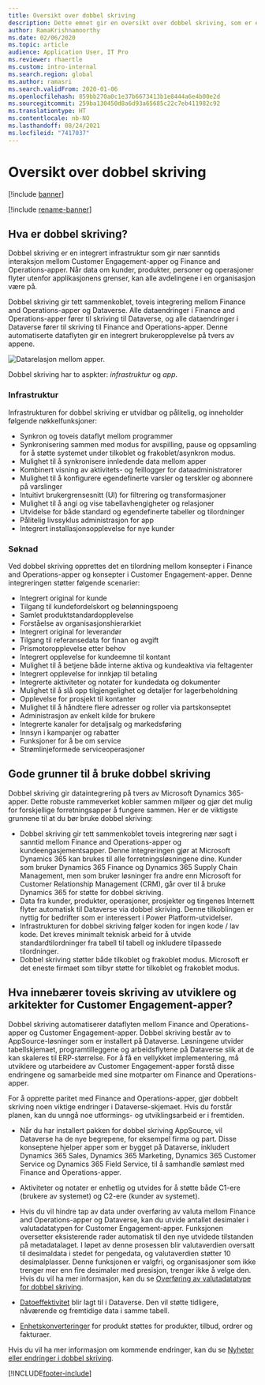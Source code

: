 ```yaml
---
title: Oversikt over dobbel skriving
description: Dette emnet gir en oversikt over dobbel skriving, som er en integrert infrastruktur som gir interaksjon med minimal forsinkelse mellom kundeengasjementsapper og Finance and Operations-apper.
author: RamaKrishnamoorthy
ms.date: 02/06/2020
ms.topic: article
audience: Application User, IT Pro
ms.reviewer: rhaertle
ms.custom: intro-internal
ms.search.region: global
ms.author: ramasri
ms.search.validFrom: 2020-01-06
ms.openlocfilehash: 859bb270a0c1e37b6673413b1e8444a6e4b00e2d
ms.sourcegitcommit: 259ba130450d8a6d93a65685c22c7eb411982c92
ms.translationtype: HT
ms.contentlocale: nb-NO
ms.lasthandoff: 08/24/2021
ms.locfileid: "7417037"
---
```

# <a name="dual-write-overview"></a>Oversikt over dobbel skriving

[!include [banner](../../includes/banner.md)]

[!include [rename-banner](~/includes/cc-data-platform-banner.md)]



## <a name="what-is-dual-write"></a>Hva er dobbel skriving?

Dobbel skriving er en integrert infrastruktur som gir nær sanntids interaksjon mellom Customer Engagement-apper og Finance and Operations-apper. Når data om kunder, produkter, personer og operasjoner flyter utenfor applikasjonens grenser, kan alle avdelingene i en organisasjon være på.

Dobbel skriving gir tett sammenkoblet, toveis integrering mellom Finance and Operations-apper og Dataverse. Alle dataendringer i Finance and Operations-apper fører til skriving til Dataverse, og alle dataendringer i Dataverse fører til skriving til Finance and Operations-apper. Denne automatiserte dataflyten gir en integrert brukeropplevelse på tvers av appene.

![Datarelasjon mellom apper.](media/dual-write-overview.jpg)

Dobbel skriving har to aspkter: *infrastruktur* og *app*.

### <a name="infrastructure"></a>Infrastruktur

Infrastrukturen for dobbel skriving er utvidbar og pålitelig, og inneholder følgende nøkkelfunksjoner:

+ Synkron og toveis dataflyt mellom programmer
+ Synkronisering sammen med modus for avspilling, pause og oppsamling for å støtte systemet under tilkoblet og frakoblet/asynkron modus.
+ Mulighet til å synkronisere innledende data mellom apper
+ Kombinert visning av aktivitets- og feillogger for dataadministratorer
+ Mulighet til å konfigurere egendefinerte varsler og terskler og abonnere på varslinger
+ Intuitivt brukergrensesnitt (UI) for filtrering og transformasjoner
+ Mulighet til å angi og vise tabellavhengigheter og relasjoner
+ Utvidelse for både standard og egendefinerte tabeller og tilordninger
+ Pålitelig livssyklus administrasjon for app
+ Integrert installasjonsopplevelse for nye kunder

### <a name="application"></a>Søknad

Ved dobbel skriving opprettes det en tilordning mellom konsepter i Finance and Operations-apper og konsepter i Customer Engagement-apper. Denne integreringen støtter følgende scenarier:

+ Integrert original for kunde
+ Tilgang til kundefordelskort og belønningspoeng
+ Samlet produktstandardopplevelse
+ Forståelse av organisasjonshierarkiet
+ Integrert original for leverandør
+ Tilgang til referansedata for finan og avgift
+ Prismotoropplevelse etter behov
+ Integrert opplevelse for kundeemne til kontant
+ Mulighet til å betjene både interne aktiva og kundeaktiva via feltagenter
+ Integrert opplevelse for innkjøp til betaling
+ Integrerte aktiviteter og notater for kundedata og dokumenter
+ Mulighet til å slå opp tilgjengelighet og detaljer for lagerbeholdning
+ Opplevelse for prosjekt til kontanter
+ Mulighet til å håndtere flere adresser og roller via partskonseptet
+ Administrasjon av enkelt kilde for brukere
+ Integrerte kanaler for detaljsalg og markedsføring
+ Innsyn i kampanjer og rabatter
+ Funksjoner for å be om service
+ Strømlinjeformede serviceoperasjoner

## <a name="top-reasons-to-use-dual-write"></a>Gode grunner til å bruke dobbel skriving

Dobbel skriving gir dataintegrering på tvers av Microsoft Dynamics 365-apper. Dette robuste rammeverket kobler sammen miljøer og gjør det mulig for forskjellige forretningsapper å fungere sammen. Her er de viktigste grunnene til at du bør bruke dobbel skriving:

+ Dobbel skriving gir tett sammenkoblet toveis integrering nær sagt i sanntid mellom Finance and Operations-apper og kundeengasjementsapper. Denne integreringen gjør at Microsoft Dynamics 365 kan brukes til alle forretningsløsningene dine. Kunder som bruker Dynamics 365 Finance og Dynamics 365 Supply Chain Management, men som bruker løsninger fra andre enn Microsoft for Customer Relationship Management (CRM), går over til å bruke Dynamics 365 for støtte for dobbel skriving.
+ Data fra kunder, produkter, operasjoner, prosjekter og tingenes Internett flyter automatisk til Dataverse via dobbel skriving. Denne tilkoblingen er nyttig for bedrifter som er interessert i Power Platform-utvidelser.
+ Infrastrukturen for dobbel skriving følger koden for ingen kode / lav kode. Det kreves minimalt teknisk arbeid for å utvide standardtilordninger fra tabell til tabell og inkludere tilpassede tilordninger.
+ Dobbel skriving støtter både tilkoblet og frakoblet modus. Microsoft er det eneste firmaet som tilbyr støtte for tilkoblet og frakoblet modus.

## <a name="what-does-dual-write-mean-for-developers-and-architects-of-customer-engagement-apps"></a><a id="developer-architect"></a>Hva innebærer toveis skriving av utviklere og arkitekter for Customer Engagement-apper?

Dobbel skriving automatiserer dataflyten mellom Finance and Operations-apper og Customer Engagement-apper. Dobbel skriving består av to AppSource-løsninger som er installert på Dataverse. Løsningene utvider tabellskjemaet, programtilleggene og arbeidsflytene på Dataverse slik at de kan skaleres til ERP-størrelse. For å få en vellykket implementering, må utviklere og utarbeidere av Customer Engagement-apper forstå disse endringene og samarbeide med sine motparter om Finance and Operations-apper.

For å opprette paritet med Finance and Operations-apper, gjør dobbelt skriving noen viktige endringer i Dataverse-skjemaet. Hvis du forstår planen, kan du unngå noe utformings- og utviklingsarbeid er i fremtiden.

+ Når du har installert pakken for dobbel skriving AppSource, vil Dataverse ha de nye begrepene, for eksempel firma og part. Disse konseptene hjelper apper som er bygget på Dataverse, inkludert Dynamics 365 Sales, Dynamics 365 Marketing, Dynamics 365 Customer Service og Dynamics 365 Field Service, til å samhandle sømløst med Finance and Operations-apper.

+ Aktiviteter og notater er enhetlig og utvides for å støtte både C1-ere (brukere av systemet) og C2-ere (kunder av systemet).

+ Hvis du vil hindre tap av data under overføring av valuta mellom Finance and Operations-apper og Dataverse, kan du utvide antallet desimaler i valutadatatypen for Customer Engagement-apper. Funksjonen oversetter eksisterende rader automatisk til den nye utvidede tilstanden på metadatalaget. I løpet av denne prosessen blir valutaverdien oversatt til desimaldata i stedet for pengedata, og valutaverdien støtter 10 desimalplasser. Denne funksjonen er valgfri, og organisasjoner som ikke trenger mer enn fire desimaler med presisjon, trenger ikke å velge den. Hvis du vil ha mer informasjon, kan du se [Overføring av valutadatatype for dobbel skriving](currrency-decimal-places.md).

+ [Datoeffektivitet](../../dev-tools/date-effectivity.md) blir lagt til i Dataverse. Den vil støtte tidligere, nåværende og fremtidige data i samme tabell.

+ [Enhetskonverteringer](../../../../supply-chain/pim/tasks/manage-unit-measure.md) for produkt støttes for produkter, tilbud, ordrer og fakturaer.

Hvis du vil ha mer informasjon om kommende endringer, kan du se [Nyheter eller endringer i dobbel skriving](whats-new-dual-write.md).



[!INCLUDE[footer-include](../../../../includes/footer-banner.md)]